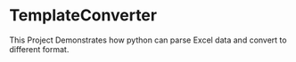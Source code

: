 # TemplateConverter
This Project Demonstrates how python can parse Excel data and convert to different format.
